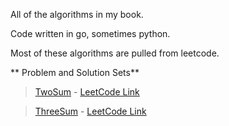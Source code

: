 All of the algorithms in my book.


Code written in go, sometimes python. 


Most of these algorithms are pulled from leetcode.

** Problem and Solution Sets**

> [TwoSum](https://github.com/mckinnonn/algorithmBook/tree/master/twosum) - [LeetCode Link](https://leetcode.com/problems/two-sum/)


> [ThreeSum](https://github.com/mckinnonn/algorithmBook/tree/master/threesum) - [LeetCode Link](https://leetcode.com/problems/3sum/)